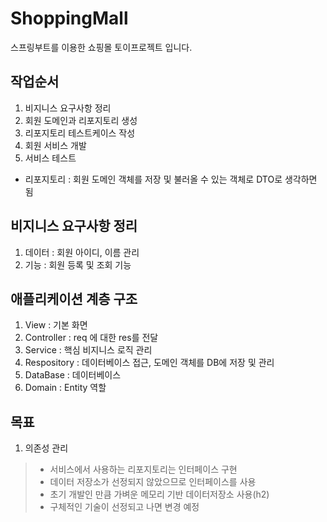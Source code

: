 # ShoppingMall

스프링부트를 이용한 쇼핑몰 토이프로젝트 입니다.

## 작업순서
1. 비지니스 요구사항 정리
2. 회원 도메인과 리포지토리 생성
3. 리포지토리 테스트케이스 작성
4. 회원 서비스 개발
5. 서비스 테스트

* 리포지토리 : 회원 도메인 객체를 저장 및 불러올 수 있는 객체로 DTO로 생각하면 됨

## 비지니스 요구사항 정리

1. 데이터 : 회원 아이디, 이름 관리
2. 기능 : 회원 등록 및 조회 기능

## 애플리케이션 계층 구조

1. View : 기본 화면
2. Controller : req 에 대한 res를 전달
3. Service : 핵심 비지니스 로직 관리
4. Respository : 데이터베이스 접근, 도메인 객체를 DB에 저장 및 관리
5. DataBase : 데이터베이스
6. Domain : Entity 역할

## 목표

1. 의존성 관리
> * 서비스에서 사용하는 리포지토리는 인터페이스 구현
> * 데이터 저장소가 선정되지 않았으므로 인터페이스를 사용
> * 초기 개발인 만큼 가벼운 메모리 기반 데이터저장소 사용(h2)
> * 구체적인 기술이 선정되고 나면 변경 예정
